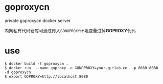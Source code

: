 # goproxycn
private goproxycn docker server

内网私有代码仓库可通过传入`GONOPROXY`环境变量过掉**GOPROXY**代码

# use
```
$ docker build -t goproxycn .
$ docker run  --name goproxy -e GONOPROXY=your.gitlab.cn  -p 8080:8080  -d goproxycn
$ export GOPROXY=http://localhost:8080
```